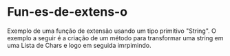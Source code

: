 # Fun-es-de-extens-o
Exemplo de uma função de extensão usando um tipo primitivo "String". O exemplo a seguir é a criação de um método para transformar uma string em uma Lista de Chars e logo em seguida imrpimindo.
